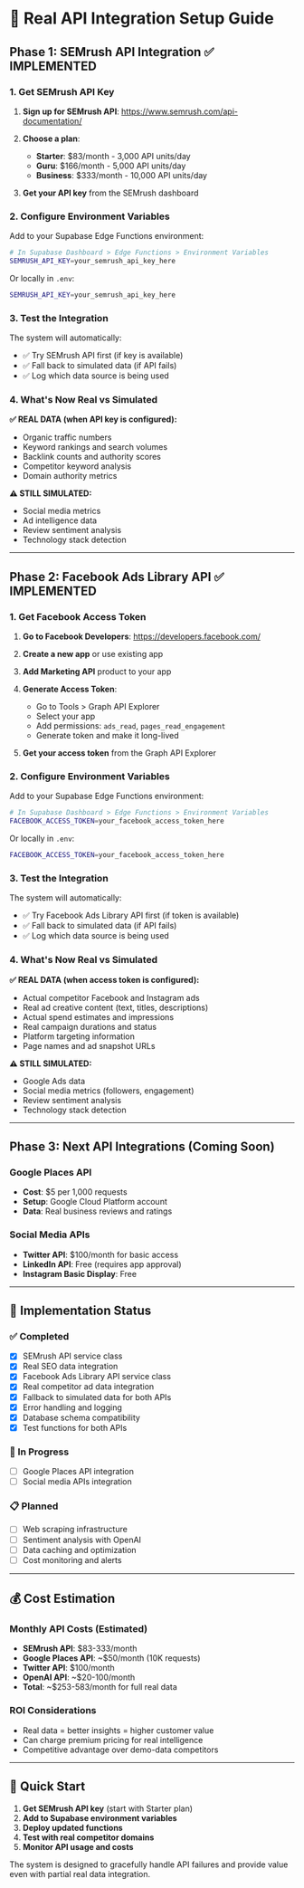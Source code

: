 # 🚀 Real API Integration Setup Guide

## Phase 1: SEMrush API Integration ✅ IMPLEMENTED

### 1. Get SEMrush API Key

1. **Sign up for SEMrush API**: https://www.semrush.com/api-documentation/
2. **Choose a plan**: 
   - **Starter**: $83/month - 3,000 API units/day
   - **Guru**: $166/month - 5,000 API units/day  
   - **Business**: $333/month - 10,000 API units/day

3. **Get your API key** from the SEMrush dashboard

### 2. Configure Environment Variables

Add to your Supabase Edge Functions environment:

```bash
# In Supabase Dashboard > Edge Functions > Environment Variables
SEMRUSH_API_KEY=your_semrush_api_key_here
```

Or locally in `.env`:
```bash
SEMRUSH_API_KEY=your_semrush_api_key_here
```

### 3. Test the Integration

The system will automatically:
- ✅ Try SEMrush API first (if key is available)
- ✅ Fall back to simulated data (if API fails)
- ✅ Log which data source is being used

### 4. What's Now Real vs Simulated

**✅ REAL DATA (when API key is configured):**
- Organic traffic numbers
- Keyword rankings and search volumes
- Backlink counts and authority scores
- Competitor keyword analysis
- Domain authority metrics

**⚠️ STILL SIMULATED:**
- Social media metrics
- Ad intelligence data
- Review sentiment analysis
- Technology stack detection

---

## Phase 2: Facebook Ads Library API ✅ IMPLEMENTED

### 1. Get Facebook Access Token

1. **Go to Facebook Developers**: https://developers.facebook.com/
2. **Create a new app** or use existing app
3. **Add Marketing API** product to your app
4. **Generate Access Token**:
   - Go to Tools > Graph API Explorer
   - Select your app
   - Add permissions: `ads_read`, `pages_read_engagement`
   - Generate token and make it long-lived

5. **Get your access token** from the Graph API Explorer

### 2. Configure Environment Variables

Add to your Supabase Edge Functions environment:

```bash
# In Supabase Dashboard > Edge Functions > Environment Variables
FACEBOOK_ACCESS_TOKEN=your_facebook_access_token_here
```

Or locally in `.env`:
```bash
FACEBOOK_ACCESS_TOKEN=your_facebook_access_token_here
```

### 3. Test the Integration

The system will automatically:
- ✅ Try Facebook Ads Library API first (if token is available)
- ✅ Fall back to simulated data (if API fails)
- ✅ Log which data source is being used

### 4. What's Now Real vs Simulated

**✅ REAL DATA (when access token is configured):**
- Actual competitor Facebook and Instagram ads
- Real ad creative content (text, titles, descriptions)
- Actual spend estimates and impressions
- Real campaign durations and status
- Platform targeting information
- Page names and ad snapshot URLs

**⚠️ STILL SIMULATED:**
- Google Ads data
- Social media metrics (followers, engagement)
- Review sentiment analysis
- Technology stack detection

---

## Phase 3: Next API Integrations (Coming Soon)

### Google Places API  
- **Cost**: $5 per 1,000 requests
- **Setup**: Google Cloud Platform account
- **Data**: Real business reviews and ratings

### Social Media APIs
- **Twitter API**: $100/month for basic access
- **LinkedIn API**: Free (requires app approval)
- **Instagram Basic Display**: Free

---

## 🔧 Implementation Status

### ✅ Completed
- [x] SEMrush API service class
- [x] Real SEO data integration
- [x] Facebook Ads Library API service class
- [x] Real competitor ad data integration
- [x] Fallback to simulated data for both APIs
- [x] Error handling and logging
- [x] Database schema compatibility
- [x] Test functions for both APIs

### 🚧 In Progress
- [ ] Google Places API integration
- [ ] Social media APIs integration

### 📋 Planned
- [ ] Web scraping infrastructure
- [ ] Sentiment analysis with OpenAI
- [ ] Data caching and optimization
- [ ] Cost monitoring and alerts

---

## 💰 Cost Estimation

### Monthly API Costs (Estimated)
- **SEMrush API**: $83-333/month
- **Google Places API**: ~$50/month (10K requests)
- **Twitter API**: $100/month
- **OpenAI API**: ~$20-100/month
- **Total**: ~$253-583/month for full real data

### ROI Considerations
- Real data = better insights = higher customer value
- Can charge premium pricing for real intelligence
- Competitive advantage over demo-data competitors

---

## 🚀 Quick Start

1. **Get SEMrush API key** (start with Starter plan)
2. **Add to Supabase environment variables**
3. **Deploy updated functions**
4. **Test with real competitor domains**
5. **Monitor API usage and costs**

The system is designed to gracefully handle API failures and provide value even with partial real data integration.
